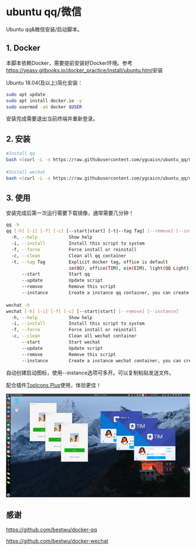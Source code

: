 # ubuntu qq/微信

Ubuntu qq&微信安装/启动脚本。

## 1. Docker

本脚本依赖Docker，需要提前安装好Docker环境。参考<https://yeasy.gitbooks.io/docker_practice/install/ubuntu.html>安装

Ubuntu 18.04(及以上)简化安装：

```sh
sudo apt update
sudo apt install docker.io -y
sudo usermod -aG docker $USER
```

安装完成需要退出当前终端并重新登录。

## 2. 安装

```sh
#Install qq
bash <(curl -L -s https://raw.githubusercontent.com/ygcaicn/ubuntu_qq/master/qq.sh)

#Install wechat
bash <(curl -L -s https://raw.githubusercontent.com/ygcaicn/ubuntu_qq/master/wechat.sh)
```

## 3. 使用

安装完成后第一次运行需要下载镜像，通常需要几分钟！

```sh
qq -h
qq [-h] [-i] [-f] [-c] [--start|start] [-t|--tag Tag] [--remove] [--instance]
  -h, --help            Show help
  -i, --install         Install this script to system
  -f, --force           Force install or reinstall
  -c, --clean           Clean all qq container
  -t, --tag Tag         Explicit docker tag, office is default
                        im(QQ), office(TIM), eim(EIM), light(QQ Light)
      --start           Start qq
      --update          Update script
      --remove          Remove this script
      --instance        Create a instance qq container, you can create more then one using this option

wechat -h
wechat [-h] [-i] [-f] [-c] [--start|start] [--remove] [--instance]
  -h, --help            Show help
  -i, --install         Install this script to system
  -f, --force           Force install or reinstall
  -c, --clean           Clean all wechat container
      --start           Start wechat
      --update          Update script
      --remove          Remove this script
      --instance        Create a instance wechat container, you can create more than one using this option
```

自动创建启动图标，使用--instance选项可多开。可以复制粘贴发送文件。

配合插件[TopIcons Plus](https://extensions.gnome.org/extension/1031/topicons/)使用，体验更佳！

![show](./show.jpg)

## 感谢

<https://github.com/bestwu/docker-qq>

<https://github.com/bestwu/docker-wechat>
